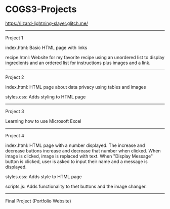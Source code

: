 # COGS3-Projects
https://lizard-lightning-slayer.glitch.me/

------------------------------------------------------------------------------------------------------------------------------

Project 1

  index.html: Basic HTML page with links

  recipe.html: Website for my favorite recipe using an unordered list to display ingredients and an ordered list for instructions plus       images and a link.    
  
------------------------------------------------------------------------------------------------------------------------------

Project 2

  index.html: HTML page about data privacy using tables and images
  
  styles.css: Adds styling to HTML page
    

------------------------------------------------------------------------------------------------------------------------------

Project 3

  Learning how to use Microsoft Excel

------------------------------------------------------------------------------------------------------------------------------

Project 4

  index.html: HTML page with a number displayed. The increase and decrease buttons increase and decrease that number when clicked. When image is clicked, image is replaced with text. When "Display Message" button is clicked, user is asked to input their name and a message is displayed.
  
  styles.css: Adds style to HTML page
  
  scripts.js: Adds functionality to thet buttons and the image changer.
  
------------------------------------------------------------------------------------------------------------------------------

Final Project (Portfolio Website)
